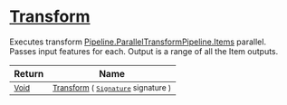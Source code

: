 # [Transform](./ParallelTransformPipeline-100663505.md)

Executes transform [Pipeline.ParallelTransformPipeline.Items](https://github.com/sigstat/sigstat/blob/develop/docs/md/.md) parallel.  Passes input features for each.  Output is a range of all the Item outputs.

| Return | Name | 
| --- | --- | 
| <sub>[Void](https://docs.microsoft.com/en-us/dotnet/api/System.Void)</sub>| <sub>[Transform](./ParallelTransformPipeline-100663505.md) ( [`Signature`](./../../Signature.md) signature )</sub>| <br>


